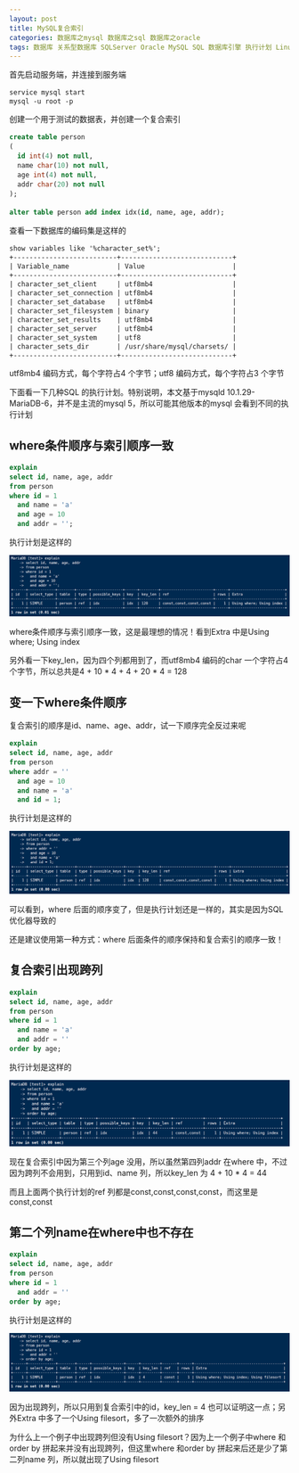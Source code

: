```yaml
---
layout: post
title: MySQL复合索引
categories: 数据库之mysql 数据库之sql 数据库之oracle
tags: 数据库 关系型数据库 SQLServer Oracle MySQL SQL 数据库引擎 执行计划 Linux utf8mb4 utf8 复合索引 filesort
---
```


首先启动服务端，并连接到服务端

```shell
service mysql start
mysql -u root -p
```

创建一个用于测试的数据表，并创建一个复合索引

```sql
create table person
(
  id int(4) not null,
  name char(10) not null,
  age int(4) not null,
  addr char(20) not null
);

alter table person add index idx(id, name, age, addr);
```

查看一下数据库的编码集是这样的

```
show variables like '%character_set%';
+--------------------------+----------------------------+
| Variable_name            | Value                      |
+--------------------------+----------------------------+
| character_set_client     | utf8mb4                    |
| character_set_connection | utf8mb4                    |
| character_set_database   | utf8mb4                    |
| character_set_filesystem | binary                     |
| character_set_results    | utf8mb4                    |
| character_set_server     | utf8mb4                    |
| character_set_system     | utf8                       |
| character_sets_dir       | /usr/share/mysql/charsets/ |
+--------------------------+----------------------------+
```

utf8mb4 编码方式，每个字符占4 个字节；utf8 编码方式，每个字符占3 个字节

下面看一下几种SQL 的执行计划。特别说明，本文基于mysqld 10.1.29-MariaDB-6，并不是主流的mysql 5，所以可能其他版本的mysql 会看到不同的执行计划

## where条件顺序与索引顺序一致

```sql
explain 
select id, name, age, addr
from person
where id = 1
  and name = 'a'
  and age = 10
  and addr = '';
```

执行计划是这样的

![](../media/image/2019-03-19/01.png)

where条件顺序与索引顺序一致，这是最理想的情况！看到Extra 中是Using where; Using index

另外看一下key\_len，因为四个列都用到了，而utf8mb4 编码的char 一个字符占4 个字节，所以总共是4 + 10 \* 4 + 4 + 20 \* 4 = 128

## 变一下where条件顺序

复合索引的顺序是id、name、age、addr，试一下顺序完全反过来呢

```sql
explain 
select id, name, age, addr
from person
where addr = ''
  and age = 10
  and name = 'a'
  and id = 1;
```

执行计划是这样的

![](../media/image/2019-03-19/02.png)

可以看到，where 后面的顺序变了，但是执行计划还是一样的，其实是因为SQL 优化器导致的

还是建议使用第一种方式：where 后面条件的顺序保持和复合索引的顺序一致！

## 复合索引出现跨列

```sql
explain 
select id, name, age, addr
from person
where id = 1
  and name = 'a'
  and addr = ''
order by age;
```

执行计划是这样的

![](../media/image/2019-03-19/03.png)

现在复合索引中因为第三个列age 没用，所以虽然第四列addr 在where 中，不过因为跨列不会用到，只用到id、name 列，所以key\_len 为 4 + 10 \* 4 = 44

而且上面两个执行计划的ref 列都是const,const,const,const，而这里是const,const

## 第二个列name在where中也不存在

```sql
explain 
select id, name, age, addr
from person
where id = 1
  and addr = ''
order by age;
```

执行计划是这样的

![](../media/image/2019-03-19/04.png)

因为出现跨列，所以只用到复合索引中的id，key\_len = 4 也可以证明这一点；另外Extra 中多了一个Using filesort，多了一次额外的排序

为什么上一个例子中出现跨列但没有Using filesort？因为上一个例子中where 和order by 拼起来并没有出现跨列，但这里where 和order by 拼起来后还是少了第二列name 列，所以就出现了Using filesort

